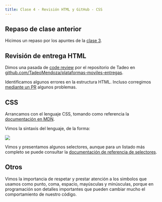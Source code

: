 ```yaml
---
title: Clase 4 - Revisión HTML y GitHub - CSS
---
```


## Repaso de clase anterior

Hicimos un repaso por los apuntes de la [clase 3](/clases/2022-03-21).

## Revisión de entrega HTML

Dimos una pasada de [code review](https://es.wikipedia.org/wiki/Revisión_de_código) por el repositorio de Tadeo en [github.com/TadeoMendoza/plataformas-moviles-entregas](https://github.com/TadeoMendoza/plataformas-moviles-entregas).

Identificamos algunos errores en la estructura HTML. Incluso corregimos [mediante un PR](https://github.com/TadeoMendoza/plataformas-moviles-entregas/pull/1) algunos problemas.

## CSS

Arrancamos con el lenguaje CSS, tomando como referencia la [documentación en MDN](https://developer.mozilla.org/es/docs/Learn/Getting_started_with_the_web/CSS_basics).

Vimos la sintaxis del lenguaje, de la forma:

![](https://mdn.mozillademos.org/files/11925/csspartes.png)

Vimos y presentamos algunos selectores, aunque para un listado más completo se puede consultar la [documentación de referencia de selectores](https://developer.mozilla.org/es/docs/Learn/CSS/Building_blocks/Selectors).

## Otros

Vimos la importancia de respetar y prestar atención a los simbolos que usamos como punto, coma, espacio, mayúsculas y minúsculas, porque en programación son detalles importantes que pueden cambiar mucho el comportamiento de nuestro código.